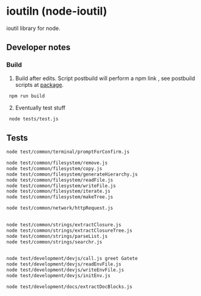 
# ioutiln (node-ioutil)
ioutil library for node.

##   Developer notes 
 

###   Build 
1. Build after edits.
Script postbuild will perform a npm link , see postbuild scripts at [package](./package.json).
  ```bash
   npm run build
   ```

2. Eventually test stuff
  ```bash
   node tests/test.js
   ```
 

## Tests 

```bash
node test/common/terminal/promptForConfirm.js

node test/common/filesystem/remove.js
node test/common/filesystem/copy.js
node test/common/filesystem/generateHierarchy.js
node test/common/filesystem/readFile.js 
node test/common/filesystem/writeFile.js 
node test/common/filesystem/iterate.js 
node test/common/filesystem/makeTree.js 

node test/common/network/httpRequest.js

 
node test/common/strings/extractClosure.js 
node test/common/strings/extractClosureTree.js  
node test/common/strings/parseList.js 
node test/common/strings/searchr.js 
 

node test/development/devjs/call.js greet Gatete
node test/development/devjs/readEnvFile.js
node test/development/devjs/writeEnvFile.js
node test/development/devjs/initEnv.js

node test/development/docs/extractDocBlocks.js

```